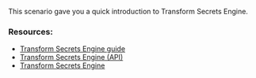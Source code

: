 This scenario gave you a quick introduction to Transform Secrets Engine.

### Resources:

- [Transform Secrets Engine guide](https://learn.hashicorp.com/vault/adp/transform)
- [Transform Secrets Engine (API)](https://www.vaultproject.io/api-docs/secret/transform)
- [Transform Secrets Engine](https://www.vaultproject.io/docs/secrets/transform)
